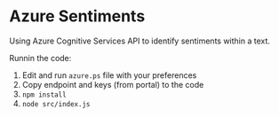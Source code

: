 # Azure Sentiments

Using Azure Cognitive Services API to identify sentiments within a text.

Runnin the code:

1. Edit and run `azure.ps` file with your preferences
2. Copy endpoint and keys (from portal) to the code
3. `npm install`
4. `node src/index.js`